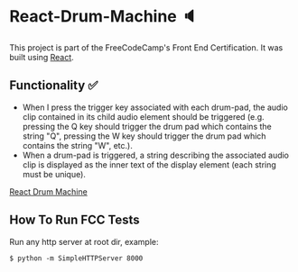 # React-Drum-Machine :speaker:

This project is part of the FreeCodeCamp's Front End Certification.
It was built using [React](https://facebook.github.io/react/).

## Functionality :white_check_mark:

- When I press the trigger key associated with each drum-pad, the audio clip contained in its child audio element should be triggered (e.g. pressing the Q key should trigger the drum pad which contains the string "Q", pressing the W key should trigger the drum pad which contains the string "W", etc.).
- When a drum-pad is triggered, a string describing the associated audio clip is displayed as the inner text of the display element (each string must be unique).

[React Drum Machine](https://rofrtd.github.io/React-Drum-Machine/)

## How To Run FCC Tests

Run any http server at root dir, example:

    $ python -m SimpleHTTPServer 8000
